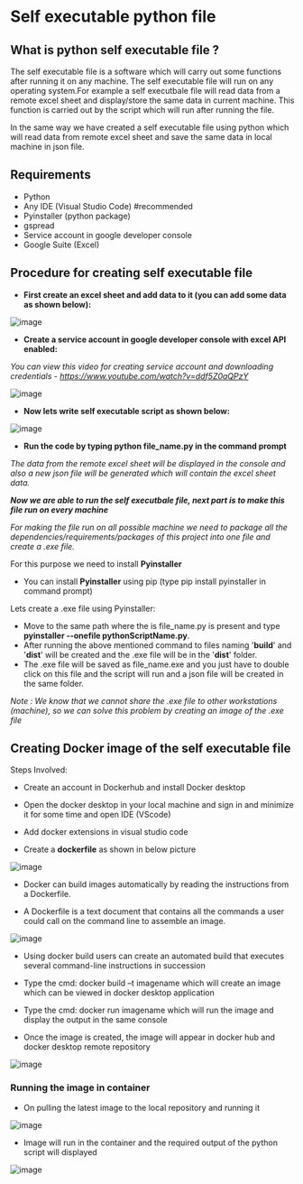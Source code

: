 # Self executable python file

## What is python self executable file ?
The self executable file is a software which will carry out some functions after running it on any machine. The self executable file will run on any operating system.For example a self executbale file will read data from a remote excel sheet and display/store the same data in current machine. This function is carried out by the script which will run after running the file.

In the same way we have created a self executable file using python which will read data from remote excel sheet and save the same data in local machine in json file. 

## Requirements

- Python
- Any IDE (Visual Studio Code) #recommended
- Pyinstaller (python package)
- gspread 
- Service account in google developer console
- Google Suite (Excel)

## Procedure for creating self executable file

- **First create an excel sheet and add data to it (you can add some data as shown below):**

![image](https://user-images.githubusercontent.com/105641357/188873125-960d941e-64fe-4cd6-9ad7-eefc2fc20800.png)

- **Create a service account in google developer console with excel API enabled:**

*You can view this video for creating service account and downloading credentials - https://www.youtube.com/watch?v=ddf5Z0aQPzY*

![image](https://user-images.githubusercontent.com/105641357/188873389-5cf85e77-8d79-45a0-ba9b-f2139976788a.png)

- **Now lets write self executable script as shown below:**

![image](https://user-images.githubusercontent.com/105641357/188875218-fc873dc4-1e3d-4a7e-8765-5a7f9c34d43f.png)

- **Run the code by typing **python file_name.py** in the command prompt**

*The data from the remote excel sheet will be displayed in the console and also a new json file will be generated which will contain the excel sheet data.*

***Now we are able to run the self executbale file, next part is to make this file run on every machine***

*For making the file run on all possible machine we need to package all the dependencies/requirements/packages of this project into one file and create a .exe file.*

For this purpose we need to install **Pyinstaller**

- You can install **Pyinstaller** using pip (type pip install pyinstaller in command prompt)

Lets create a .exe file using Pyinstaller:

- Move to the same path where the  is file_name.py is present and type **pyinstaller --onefile pythonScriptName.py**.
- After running the above mentioned command to files naming '**build**' and '**dist**' will be created and the .exe file will be in the '**dist**' folder.
- The .exe file will be saved as file_name.exe and you just have to double click on this file and the script will run and a json file will be created in the same folder.

*Note : We know that we cannot share the .exe file to other workstations (machine), so we can solve this problem by creating an image of the .exe file*

## Creating Docker image of the self executable file

Steps Involved:

- Create an account in Dockerhub and install Docker desktop

- Open the docker desktop in your local machine and sign in and minimize it for some time and open IDE (VScode) 

- Add docker extensions in visual studio code

- Create a **dockerfile** as shown in below picture

![image](https://user-images.githubusercontent.com/105641357/188886057-1c432f1f-48bb-47cd-80ea-a7d2acf67b82.png)

- Docker can build images automatically by reading the instructions from a Dockerfile.

- A Dockerfile is a text document that contains all the commands a user could call on the command line to assemble an image.

![image](https://user-images.githubusercontent.com/105641357/188886830-ac139324-0cba-4895-bbc2-688cedcb2039.png)

- Using docker build users can create an automated build that executes several command-line instructions in succession

- Type the cmd: docker build –t imagename which will create an image which can be viewed in docker desktop application

- Type the cmd: docker run imagename which will run the image and display the output in the same console

- Once the image is created, the image will appear in docker hub and docker desktop remote repository

![image](https://user-images.githubusercontent.com/105641357/188895786-7d9f2f67-abcc-4545-a400-92afdd8ca00f.png)

### Running the image in container

- On pulling the latest image to the local repository and running it

![image](https://user-images.githubusercontent.com/105641357/188895865-50d8c0c1-4402-44b2-9dc9-f87d98536053.png)

- Image will run in the container and the required output of the python script will displayed

![image](https://user-images.githubusercontent.com/105641357/188895955-e2ae0fcc-9e93-48e3-9417-2ea37b39340f.png)
